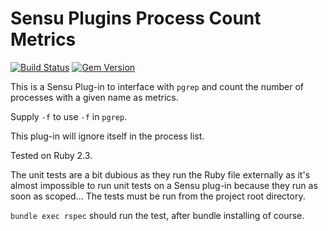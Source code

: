  Sensu Plugins Process Count Metrics
====================================

[![Build Status](https://travis-ci.org/ElvenSpellmaker/sensu-plugins-process-count-metrics.svg?branch=master)](https://travis-ci.org/ElvenSpellmaker/sensu-plugins-process-count-metrics) [![Gem Version](https://badge.fury.io/rb/sensu-plugins-process-count-metrics.svg)](https://badge.fury.io/rb/sensu-plugins-process-count-metrics)

This is a Sensu Plug-in to interface with `pgrep` and count the number of
processes with a given name as metrics.

Supply `-f` to use `-f` in `pgrep`.

This plug-in will ignore itself in the process list.

Tested on Ruby 2.3.

The unit tests are a bit dubious as they run the Ruby file externally as it's
almost impossible to run unit tests on a Sensu plug-in because they run as soon
as scoped...
The tests must be run from the project root directory.

`bundle exec rspec` should run the test, after bundle installing of course.
